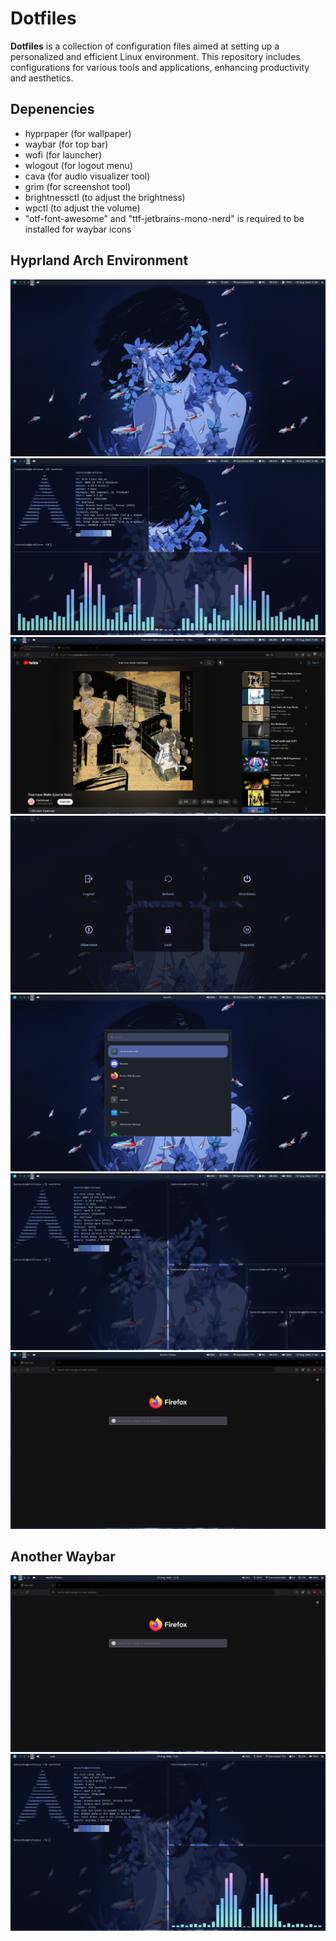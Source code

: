 # Dotfiles

**Dotfiles** is a collection of configuration files aimed at setting up a personalized and efficient Linux environment. This repository includes configurations for various tools and applications, enhancing productivity and aesthetics.

## Depenencies
- hyprpaper (for wallpaper)
- waybar (for top bar)
- wofi (for launcher)
- wlogout (for logout menu)
- cava (for audio visualizer tool)
- grim (for screenshot tool)
- brightnessctl (to adjust the brightness)
- wpctl (to adjust the volume)
- "otf-font-awesome" and "ttf-jetbrains-mono-nerd" is required to be installed for waybar icons

## Hyprland Arch Environment

![1](.screenshots/0.png)
![2](.screenshots/1.png)
![3](.screenshots/2.png)
![4](.screenshots/3.png)
![5](.screenshots/4.png)
![6](.screenshots/5.png)
![7](.screenshots/6.png)

## Another Waybar
![8](.screenshots/7.png)
![9](.screenshots/8.png)

